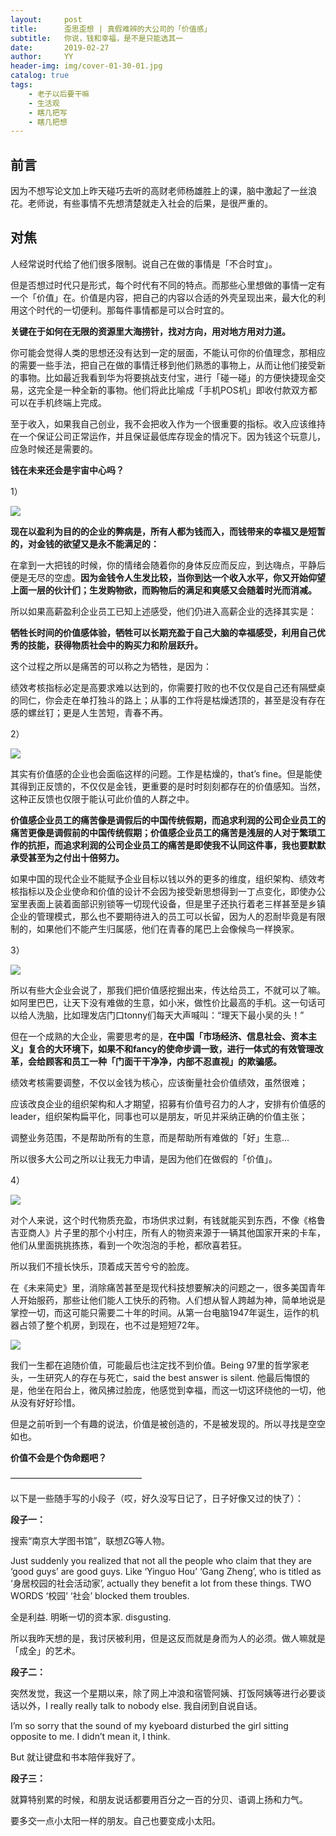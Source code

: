 ```yaml
---
layout:     post
title:      歪思歪想 | 真假难辨的大公司的「价值感」
subtitle:   你说，钱和幸福，是不是只能选其一
date:       2019-02-27
author:     YY
header-img: img/cover-01-30-01.jpg
catalog: true
tags:
    - 老子以后要干嘛
    - 生活观
    - 瞎几把写
    - 瞎几把想
---
```


## 前言

因为不想写论文加上昨天碰巧去听的高财老师杨雄胜上的课，脑中激起了一丝浪花。老师说，有些事情不先想清楚就走入社会的后果，是很严重的。

## 对焦

人经常说时代给了他们很多限制。说自己在做的事情是「不合时宜」。

但是否想过时代只是形式，每个时代有不同的特点。而那些心里想做的事情一定有一个「价值」在。价值是内容，把自己的内容以合适的外壳呈现出来，最大化的利用这个时代的一切便利。那每件事情都是可以合时宜的。

**关键在于如何在无限的资源里大海捞针，找对方向，用对地方用对力道。**

你可能会觉得人类的思想还没有达到一定的层面，不能认可你的价值理念，那相应的需要一些手法，把自己在做的事情迁移到他们熟悉的事物上，从而让他们接受新的事物。比如最近我看到华为将要挑战支付宝，进行「碰一碰」的方便快捷现金交易，这完全是一种全新的事物。他们将此比喻成「手机POS机」即收付款双方都可以在手机终端上完成。

至于收入，如果我自己创业，我不会把收入作为一个很重要的指标。收入应该维持在一个保证公司正常运作，并且保证最低库存现金的情况下。因为钱这个玩意儿，应急时候还是需要的。

**钱在未来还会是宇宙中心吗？**

1）

![](https://ws3.sinaimg.cn/large/006tKfTcly1g0l1gy8v9fj30go0gowh8.jpg)

**现在以盈利为目的的企业的弊病是，所有人都为钱而入，而钱带来的幸福又是短暂的，对金钱的欲望又是永不能满足的：**

在拿到一大把钱的时候，你的情绪会随着你的身体反应而反应，到达嗨点，平静后便是无尽的空虚。**因为金钱令人生发比较，当你到达一个收入水平，你又开始仰望上面一层的伙计们；生发购物欲，而购物后的满足和爽感又会随着时光而消减。**

所以如果高薪盈利企业员工已知上述感受，他们仍进入高薪企业的选择其实是：

**牺牲长时间的价值感体验，牺牲可以长期充盈于自己大脑的幸福感受，利用自己优秀的技能，获得物质社会中的购买力和阶层跃升。**

这个过程之所以是痛苦的可以称之为牺牲，是因为：

绩效考核指标必定是高要求难以达到的，你需要打败的也不仅仅是自己还有隔壁桌的同仁，你会走在单打独斗的路上；从事的工作将是枯燥透顶的，甚至是没有存在感的螺丝钉；更是人生苦短，青春不再。

2）

![](https://ws3.sinaimg.cn/large/006tKfTcly1g0l1gyuu1sj30go0ihq5j.jpg)

其实有价值感的企业也会面临这样的问题。工作是枯燥的，that’s fine。但是能使其得到正反馈的，不仅仅是金钱，更重要的是时时刻刻都存在的价值感知。当然，这种正反馈也仅限于能认可此价值的人群之中。

**价值感企业员工的痛苦像是调假后的中国传统假期，而追求利润的公司企业员工的痛苦更像是调假前的中国传统假期；价值感企业员工的痛苦是浅层的人对于繁琐工作的抗拒，而追求利润的公司企业员工的痛苦是即使我不认同这件事，我也要默默承受甚至为之付出十倍努力。**

如果中国的现代企业不能赋予企业目标以钱以外的更多的维度，组织架构、绩效考核指标以及企业使命和价值的设计不会因为接受新思想得到一丁点变化，即使办公室里表面上装着面部识别锁等一切现代设备，但是里子还执行着老三样甚至是乡镇企业的管理模式，那么也不要期待进入的员工可以长留，因为人的忍耐毕竟是有限制的，如果他们不能产生归属感，他们在青春的尾巴上会像候鸟一样换家。

3）

![](https://ws2.sinaimg.cn/large/006tKfTcly1g0l1h0t6aij30go0i6gnq.jpg)

所以有些大企业会说了，那我们把价值感挖掘出来，传达给员工，不就可以了嘛。如阿里巴巴，让天下没有难做的生意，如小米，做性价比最高的手机。这一句话可以给人洗脑，比如理发店门口tonny们每天大声喊叫：“理天下最小吴的头！” 

但在一个成熟的大企业，需要思考的是，**在中国「市场经济、信息社会、资本主义」复合的大环境下，如果不和fancy的使命步调一致，进行一体式的有效管理改革，会给顾客和员工一种「门面干干净净，内部不忍直视」的欺骗感。**

绩效考核需要调整，不仅以金钱为核心，应该衡量社会价值绩效，虽然很难；

应该改良企业的组织架构和人才期望，招募有价值号召力的人才，安排有价值感的leader，组织架构扁平化，同事也可以是朋友，听见并采纳正确的价值主张；

调整业务范围，不是帮助所有的生意，而是帮助所有难做的「好」生意…

所以很多大公司之所以让我无力申请，是因为他们在做假的「价值」。

4）

![](https://ws1.sinaimg.cn/large/006tKfTcly1g0l1h2g3cbj30go0go0vb.jpg)

对个人来说，这个时代物质充盈，市场供求过剩，有钱就能买到东西，不像《格鲁吉亚商人》片子里的那个小村庄，所有人的物资来源于一辆其他国家开来的卡车，他们从里面挑挑拣拣，看到一个吹泡泡的手枪，都欣喜若狂。

所以我们不擅长快乐，顶着成天苦兮兮的脸庞。

在《未来简史》里，消除痛苦甚至是现代科技想要解决的问题之一，很多美国青年人开始服药，那些让他们能人工快乐的药物。人们想从智人跨越为神，简单地说是掌控一切，而这可能只需要二十年的时间。从第一台电脑1947年诞生，运作的机器占领了整个机房，到现在，也不过是短短72年。

![](https://ws3.sinaimg.cn/large/006tKfTcly1g0l1o2p66aj30do0jsgru.jpg)

我们一生都在追随价值，可能最后也注定找不到价值。Being 97里的哲学家老头，一生研究人的存在与死亡，said the best answer is silent. 他最后悔恨的是，他坐在阳台上，微风拂过脸庞，他感觉到幸福，而这一切这环绕他的一切，他从没有好好珍惜。

但是之前听到一个有趣的说法，价值是被创造的，不是被发现的。所以寻找是空空如也。

**价值不会是个伪命题吧？**

———————————————

以下是一些随手写的小段子（哎，好久没写日记了，日子好像又过的快了）：

**段子一：**

搜索“南京大学图书馆”，联想ZG等人物。

Just suddenly you realized that not all the people who claim that they are ‘good guys’ are good guys. Like ‘Yinguo Hou’ ‘Gang Zheng’, who is titled as ‘身居校园的社会活动家’, actually they benefit a lot from these things. TWO WORDS ‘校园’ ‘社会’  blocked them troubles.

全是利益. 明晰一切的资本家. disgusting.

所以我昨天想的是，我讨厌被利用，但是这反而就是身而为人的必须。做人嘛就是「成全」的艺术。

**段子二：**

突然发觉，我这一个星期以来，除了网上冲浪和宿管阿姨、打饭阿姨等进行必要谈话以外，I really really talk to nobody else. 我自闭到自说自话。

I’m so sorry that the sound of my kyeboard disturbed the girl sitting opposite to me. I didn’t mean it, I think.

But 就让键盘和书本陪伴我好了。

**段子三：**

就算特别累的时候，和朋友说话都要用百分之一百的分贝、语调上扬和力气。

要多交一点小太阳一样的朋友。自己也要变成小太阳。

